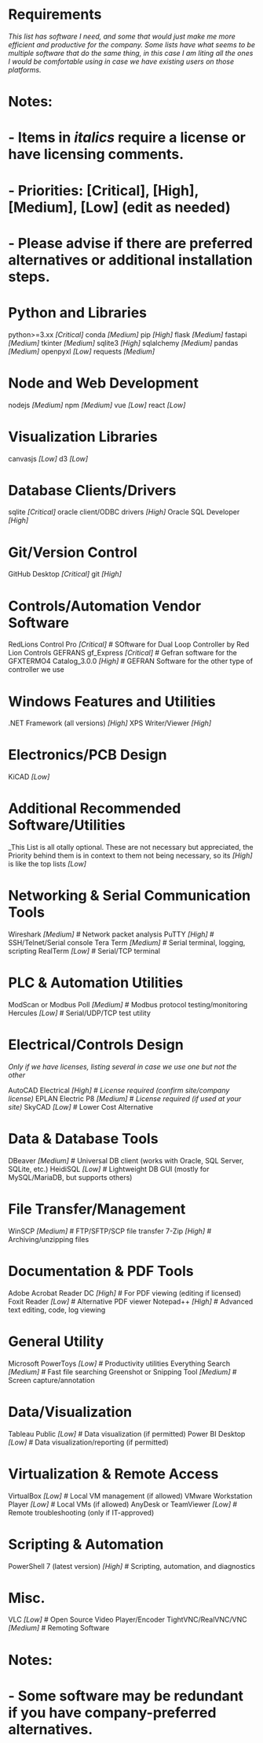 # Requirements
_This list has software I need, and some that would just make me more efficient and productive for the company. Some lists have what seems to be multiple software that do the same thing, in this case I am liting all the ones I would be comfortable using in case we have existing users on those platforms._

# Notes:
# - Items in _italics_ require a license or have licensing comments.
# - Priorities: [Critical], [High], [Medium], [Low] (edit as needed)
# - Please advise if there are preferred alternatives or additional installation steps.

# Python and Libraries
python>=3.xx                  *[Critical]*
conda                         *[Medium]*
pip                           *[High]*
flask                         *[Medium]*
fastapi                       *[Medium]*
tkinter                       *[Medium]*
sqlite3                       *[High]*
sqlalchemy                    *[Medium]*
pandas                        *[Medium]*
openpyxl                      *[Low]*
requests                      *[Medium]*

# Node and Web Development
nodejs                        *[Medium]*
npm                           *[Medium]*
vue                           *[Low]*
react                         *[Low]*

# Visualization Libraries
canvasjs                      *[Low]*
d3                            *[Low]*

# Database Clients/Drivers
sqlite                        *[Critical]*
oracle client/ODBC drivers    *[High]*
Oracle SQL Developer          *[High]*

# Git/Version Control
GitHub Desktop                *[Critical]*
git                           *[High]*

# Controls/Automation Vendor Software
RedLions Control Pro        *[Critical]*  # SOftware for Dual Loop Controller by Red Lion Controls
GEFRANS gf_Express          *[Critical]*  # Gefran software for the GFXTERMO4
Catalog_3.0.0               *[High]*      # GEFRAN Software for the other type of controller we use

# Windows Features and Utilities
.NET Framework (all versions) *[High]*
XPS Writer/Viewer             *[High]*

# Electronics/PCB Design
KiCAD                         *[Low]*


# Additional Recommended Software/Utilities

_This List is all otally optional. These are not necessary but appreciated, the Priority behind them is in context to them not being necessary, so its *[High]* is like the top lists *[Low]*

# Networking & Serial Communication Tools
Wireshark                         *[Medium]*     # Network packet analysis
PuTTY                             *[High]*       # SSH/Telnet/Serial console
Tera Term                         *[Medium]*     # Serial terminal, logging, scripting
RealTerm                          *[Low]*        # Serial/TCP terminal

# PLC & Automation Utilities
ModScan or Modbus Poll            *[Medium]*     # Modbus protocol testing/monitoring
Hercules                          *[Low]*        # Serial/UDP/TCP test utility

# Electrical/Controls Design 

_Only if we have licenses, listing several in case we use one but not the other_

AutoCAD Electrical                *[High]*       # _License required (confirm site/company license)_
EPLAN Electric P8                 *[Medium]*     # _License required (if used at your site)_
SkyCAD                            *[Low]*        # Lower Cost Alternative

# Data & Database Tools
DBeaver                           *[Medium]*     # Universal DB client (works with Oracle, SQL Server, SQLite, etc.)
HeidiSQL                          *[Low]*        # Lightweight DB GUI (mostly for MySQL/MariaDB, but supports others)

# File Transfer/Management
WinSCP                            *[Medium]*     # FTP/SFTP/SCP file transfer
7-Zip                             *[High]*       # Archiving/unzipping files

# Documentation & PDF Tools
Adobe Acrobat Reader DC           *[High]*       # For PDF viewing (editing if licensed)
Foxit Reader                      *[Low]*        # Alternative PDF viewer
Notepad++                         *[High]*       # Advanced text editing, code, log viewing

# General Utility
Microsoft PowerToys               *[Low]*        # Productivity utilities
Everything Search                 *[Medium]*     # Fast file searching
Greenshot or Snipping Tool        *[Medium]*     # Screen capture/annotation

# Data/Visualization
Tableau Public                    *[Low]*        # Data visualization (if permitted)
Power BI Desktop                  *[Low]*        # Data visualization/reporting (if permitted)

# Virtualization & Remote Access
VirtualBox                        *[Low]*        # Local VM management (if allowed)
VMware Workstation Player         *[Low]*        # Local VMs (if allowed)
AnyDesk or TeamViewer             *[Low]*        # Remote troubleshooting (only if IT-approved)

# Scripting & Automation
PowerShell 7 (latest version)     *[High]*       # Scripting, automation, and diagnostics

# Misc.                             
VLC                               *[Low]*        # Open Source Video Player/Encoder
TightVNC/RealVNC/VNC              *[Medium]*     # Remoting Software

# Notes:
# - Some software may be redundant if you have company-preferred alternatives.